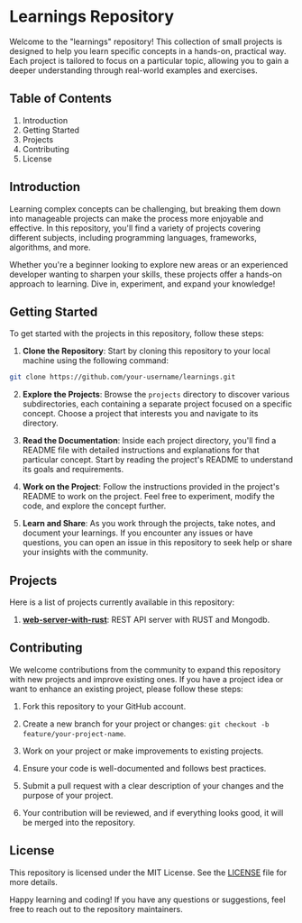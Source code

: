# Learnings Repository

Welcome to the "learnings" repository! This collection of small projects is designed to help you learn specific concepts in a hands-on, practical way. Each project is tailored to focus on a particular topic, allowing you to gain a deeper understanding through real-world examples and exercises.

## Table of Contents

1. Introduction
2. Getting Started
3. Projects
4. Contributing
5. License

## Introduction

Learning complex concepts can be challenging, but breaking them down into manageable projects can make the process more enjoyable and effective. In this repository, you'll find a variety of projects covering different subjects, including programming languages, frameworks, algorithms, and more.

Whether you're a beginner looking to explore new areas or an experienced developer wanting to sharpen your skills, these projects offer a hands-on approach to learning. Dive in, experiment, and expand your knowledge!

## Getting Started

To get started with the projects in this repository, follow these steps:

1. **Clone the Repository**: Start by cloning this repository to your local machine using the following command:

```bash
git clone https://github.com/your-username/learnings.git
```

2. **Explore the Projects**: Browse the `projects` directory to discover various subdirectories, each containing a separate project focused on a specific concept. Choose a project that interests you and navigate to its directory.

3. **Read the Documentation**: Inside each project directory, you'll find a README file with detailed instructions and explanations for that particular concept. Start by reading the project's README to understand its goals and requirements.

4. **Work on the Project**: Follow the instructions provided in the project's README to work on the project. Feel free to experiment, modify the code, and explore the concept further.

5. **Learn and Share**: As you work through the projects, take notes, and document your learnings. If you encounter any issues or have questions, you can open an issue in this repository to seek help or share your insights with the community.

## Projects

Here is a list of projects currently available in this repository:

1. **[web-server-with-rust](https://alejandroaldana99.medium.com/how-to-create-a-rest-api-server-with-rust-and-mongodb-8366860739d4)**: REST API server with RUST and Mongodb.

## Contributing

We welcome contributions from the community to expand this repository with new projects and improve existing ones. If you have a project idea or want to enhance an existing project, please follow these steps:

1. Fork this repository to your GitHub account.

2. Create a new branch for your project or changes: `git checkout -b feature/your-project-name`.

3. Work on your project or make improvements to existing projects.

4. Ensure your code is well-documented and follows best practices.

5. Submit a pull request with a clear description of your changes and the purpose of your project.

6. Your contribution will be reviewed, and if everything looks good, it will be merged into the repository.

## License

This repository is licensed under the MIT License. See the [LICENSE](LICENSE) file for more details.

Happy learning and coding! If you have any questions or suggestions, feel free to reach out to the repository maintainers.
